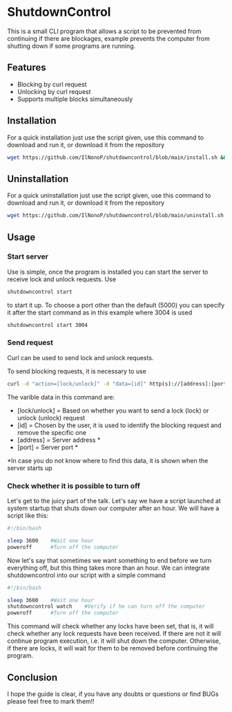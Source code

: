 # ShutdownControl
This is a small CLI program that allows a script to be prevented from continuing if there are blockages, example prevents the computer from shutting down if some programs are running.

## Features
- Blocking by curl request
- Unlocking by curl request
- Supports multiple blocks simultaneously

## Installation
For a quick installation just use the script given, use this command to download and run it, or download it from the repository

```bash
wget https://github.com/IlNonoP/shutdowncontrol/blob/main/install.sh && bash install.sh
```

## Uninstallation
For a quick uninstallation just use the script given, use this command to download and run it, or download it from the repository
```bash
wget https://github.com/IlNonoP/shutdowncontrol/blob/main/uninstall.sh && bash install.sh
```

## Usage
### Start server
Use is simple, once the program is installed you can start the server to receive lock and unlock requests. Use
```bash
shutdowncontrol start
```
to start it up. To choose a port other than the default (5000) you can specify it after the start command as in this example where 3004 is used

```bash
shutdowncontrol start 3004
```

### Send request
Curl can be used to send lock and unlock requests.

To send blocking requests, it is necessary to use
```bash
curl -d "action=[lock/unlock]" -d "data=[id]" http(s)://[address]:[port]/     
```
The varible data in this command are:
- [lock/unlock] = Based on whether you want to send a lock (lock) or unlock (unlock) request
- [id] = Chosen by the user, it is used to identify the blocking request and remove the specific one
- [address] = Server address *
- [port] = Server port *

*In case you do not know where to find this data, it is shown when the server starts up

### Check whether it is possible to turn off
Let's get to the juicy part of the talk. Let's say we have a script launched at system startup that shuts down our computer after an hour. We will have a script like this:
```bash
#!/bin/bash

sleep 3600    #Wait one hour
poweroff      #Turn off the computer
```
 Now let's say that sometimes we want something to end before we turn everything off, but this thing takes more than an hour. We can integrate shutdowncontrol into our script with a simple command
```bash
#!/bin/bash

sleep 3600    #Wait one hour
shutdowncontrol watch    #Verify if he can turn off the computer
poweroff      #Turn off the computer
```
This command will check whether any locks have been set, that is, it will check whether any lock requests have been received. If there are not it will continue program execution, i.e. it will shut down the computer. Otherwise, if there are locks, it will wait for them to be removed before continuing the program.

## Conclusion
I hope the guide is clear, if you have any doubts or questions or find BUGs please feel free to mark them!!

